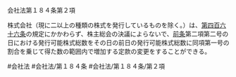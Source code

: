 会社法第１８４条第２項

株式会社（現に二以上の種類の株式を発行しているものを除く。）は、[第四百六十六条](会社法＿＿＿＿第４６６条)の規定にかかわらず、株主総会の決議によらないで、[前条](会社法＿＿＿＿第１８３条第１項)第二項第二号の日における発行可能株式総数をその日の前日の発行可能株式総数に同項第一号の割合を乗じて得た数の範囲内で増加する定款の変更をすることができる。

#会社法
#会社法/第１８４条
#会社法/第１８４条/第２項
